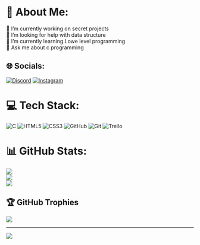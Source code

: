 # 💫 About Me:
🔭 I’m currently working on secret projects<br>🤝 I’m looking for help with data structure<br>🌱 I’m currently learning Lowe level programming<br>💬 Ask me about c programming


## 🌐 Socials:
[![Discord](https://img.shields.io/badge/Discord-%237289DA.svg?logo=discord&logoColor=white)](https://discord.gg/https://www.discord.com/mohammed7801) [![Instagram](https://img.shields.io/badge/Instagram-%23E4405F.svg?logo=Instagram&logoColor=white)](https://instagram.com/https://www.instagram.com/__simo444/) 

# 💻 Tech Stack:
![C](https://img.shields.io/badge/c-%2300599C.svg?style=for-the-badge&logo=c&logoColor=white) ![HTML5](https://img.shields.io/badge/html5-%23E34F26.svg?style=for-the-badge&logo=html5&logoColor=white) ![CSS3](https://img.shields.io/badge/css3-%231572B6.svg?style=for-the-badge&logo=css3&logoColor=white) ![GitHub](https://img.shields.io/badge/github-%23121011.svg?style=for-the-badge&logo=github&logoColor=white) ![Git](https://img.shields.io/badge/git-%23F05033.svg?style=for-the-badge&logo=git&logoColor=white) ![Trello](https://img.shields.io/badge/Trello-%23026AA7.svg?style=for-the-badge&logo=Trello&logoColor=white)
# 📊 GitHub Stats:
![](https://github-readme-stats.vercel.app/api?username=M0h1mm9d&theme=one_dark_pro&hide_border=false&include_all_commits=false&count_private=true)<br/>
![](https://github-readme-streak-stats.herokuapp.com/?user=M0h1mm9d&theme=one_dark_pro&hide_border=false)<br/>
![](https://github-readme-stats.vercel.app/api/top-langs/?username=M0h1mm9d&theme=one_dark_pro&hide_border=false&include_all_commits=false&count_private=true&layout=compact)

## 🏆 GitHub Trophies
![](https://github-profile-trophy.vercel.app/?username=M0h1mm9d&theme=radical&no-frame=true&no-bg=false&margin-w=4)

---
[![](https://visitcount.itsvg.in/api?id=M0h1mm9d&icon=0&color=0)](https://visitcount.itsvg.in)

<!-- Proudly created with GPRM ( https://gprm.itsvg.in ) -->
